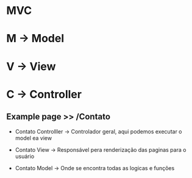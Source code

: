 # MVC
# M -> Model
# V -> View
# C -> Controller

## Example page >> /Contato

- Contato Controlller -> Controlador geral, aqui podemos executar o model ea view 

- Contato View -> Responsável pera renderização das paginas para o usuário 

- Contato Model -> Onde se encontra todas as logicas e funções
